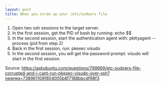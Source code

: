 ```yaml
---
layout: post
title: When you screw up your /etc/sudoers file
---
```


1. Open two ssh sessions to the target server.
2. In the first session, get the PID of bash by running:
   echo $$
3. In the second session, start the authentication agent with:
   pkttyagent --process (pid from step 2)
4. Back in the first session, run:
   pkexec visudo
5. In the second session, you will get the password prompt. visudo will start in the first session.

Source: https://askubuntu.com/questions/799669/etc-sudoers-file-corrupted-and-i-cant-run-pkexec-visudo-over-ssh?newreg=738961109f804005b8f7188bbcdf98f3
